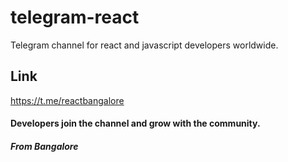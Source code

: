 # telegram-react
Telegram channel for react and javascript developers worldwide.

## Link
https://t.me/reactbangalore

#### Developers join the channel and grow with the community.

##### From Bangalore

